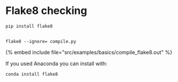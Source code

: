 # Flake8 checking

```
pip install flake8


flake8 --ignore= compile.py
```

{% embed include file="src/examples/basics/compile_flake8.out" %}

If you used Anaconda you can install with:

```
conda install flake8
```



